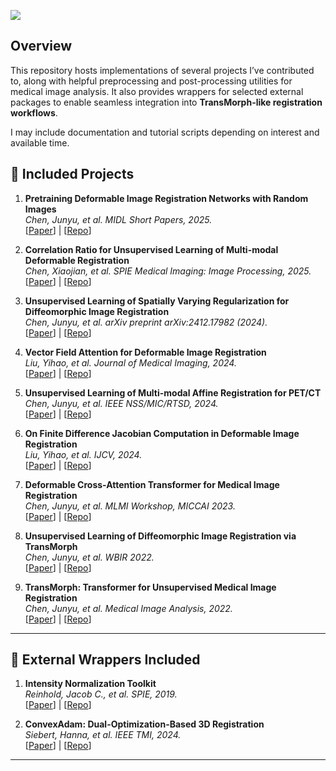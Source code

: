 
<a href="https://opensource.org/licenses/MIT"><img src="https://img.shields.io/badge/License-MIT-yellow.svg"></a>

## Overview

This repository hosts implementations of several projects I’ve contributed to, along with helpful preprocessing and post-processing utilities for medical image analysis. It also provides wrappers for selected external packages to enable seamless integration into **TransMorph-like registration workflows**.

I may include documentation and tutorial scripts depending on interest and available time.

## 📄 Included Projects

1. **Pretraining Deformable Image Registration Networks with Random Images**  
   *Chen, Junyu, et al. MIDL Short Papers, 2025.*  
   [[Paper](https://openreview.net/forum?id=NJANlZzxfi#discussion)] | [[Repo](https://github.com/junyuchen245/Pretraining_Image_Registration_DNNs)]

2. **Correlation Ratio for Unsupervised Learning of Multi-modal Deformable Registration**  
   *Chen, Xiaojian, et al. SPIE Medical Imaging: Image Processing, 2025.*  
   [[Paper](https://www.spiedigitallibrary.org/conference-proceedings-of-spie/13406/1340632/Correlation-ratio-for-unsupervised-learning-of-multi-modal-deformable-registration/10.1117/12.3047699.full)] | [[Repo](https://github.com/junyuchen245/Correlation_Ratio)]

3. **Unsupervised Learning of Spatially Varying Regularization for Diffeomorphic Image Registration**  
   *Chen, Junyu, et al. arXiv preprint arXiv:2412.17982 (2024).*  
   [[Paper](https://arxiv.org/abs/2412.17982)] | [[Repo](https://github.com/junyuchen245/Spatially-Varying-Regularization-ImgReg)]

4. **Vector Field Attention for Deformable Image Registration**  
   *Liu, Yihao, et al. Journal of Medical Imaging, 2024.*  
   [[Paper](https://www.spiedigitallibrary.org/journals/journal-of-medical-imaging/volume-11/issue-6/064001/Vector-field-attention-for-deformable-image-registration/10.1117/1.JMI.11.6.064001.full)] | [[Repo](https://github.com/yihao6/vfa/)]

5. **Unsupervised Learning of Multi-modal Affine Registration for PET/CT**  
   *Chen, Junyu, et al. IEEE NSS/MIC/RTSD, 2024.*  
   [[Paper](https://arxiv.org/pdf/2409.13863)] | [[Repo](https://github.com/junyuchen245/Correlation_Ratio)]

6. **On Finite Difference Jacobian Computation in Deformable Image Registration**  
   *Liu, Yihao, et al. IJCV, 2024.*  
   [[Paper](https://link.springer.com/article/10.1007/s11263-024-02047-1)] | [[Repo](https://github.com/yihao6/digital_diffeomorphism)]

7. **Deformable Cross-Attention Transformer for Medical Image Registration**  
   *Chen, Junyu, et al. MLMI Workshop, MICCAI 2023.*  
   [[Paper](https://arxiv.org/abs/2303.06179)] | [[Repo](https://github.com/junyuchen245/TransMorph_DCA)]

8. **Unsupervised Learning of Diffeomorphic Image Registration via TransMorph**  
   *Chen, Junyu, et al. WBIR 2022.*  
   [[Paper](https://link.springer.com/chapter/10.1007/978-3-031-11203-4_11)] | [[Repo](https://github.com/junyuchen245/TransMorph_TVF)]

9. **TransMorph: Transformer for Unsupervised Medical Image Registration**  
   *Chen, Junyu, et al. Medical Image Analysis, 2022.*  
   [[Paper](https://arxiv.org/abs/2111.10480)] | [[Repo](https://github.com/junyuchen245/TransMorph_Transformer_for_Medical_Image_Registration)]

---

## 🔌 External Wrappers Included

1. **Intensity Normalization Toolkit**  
   *Reinhold, Jacob C., et al. SPIE, 2019.*  
   [[Paper](https://pmc.ncbi.nlm.nih.gov/articles/PMC6758567/)] | [[Repo](https://github.com/jcreinhold/intensity-normalization)]

2. **ConvexAdam: Dual-Optimization-Based 3D Registration**  
   *Siebert, Hanna, et al. IEEE TMI, 2024.*  
   [[Paper](https://ieeexplore.ieee.org/abstract/document/10681158)] | [[Repo](https://github.com/multimodallearning/convexAdam)]

---
